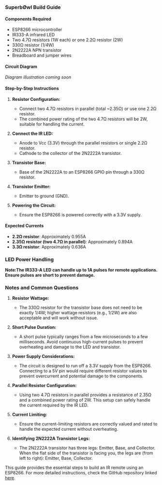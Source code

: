 ### SuperbØwl Build Guide

#### Components Required
- ESP8266 microcontroller
- IR333-A infrared LED
- Two 4.7Ω resistors (1W each) or one 2.2Ω resistor (2W)
- 330Ω resistor (1/4W)
- 2N2222A NPN transistor
- Breadboard and jumper wires

#### Circuit Diagram
*Diagram illustration coming soon*

#### Step-by-Step Instructions

1. **Resistor Configuration:**
   - Connect two 4.7Ω resistors in parallel (total ~2.35Ω) or use one 2.2Ω resistor.
   - The combined power rating of the two 4.7Ω resistors will be 2W, suitable for handling the current.

2. **Connect the IR LED:**
   - Anode to Vcc (3.3V) through the parallel resistors or single 2.2Ω resistor.
   - Cathode to the collector of the 2N2222A transistor.

3. **Transistor Base:**
   - Base of the 2N2222A to an ESP8266 GPIO pin through a 330Ω resistor.

4. **Transistor Emitter:**
   - Emitter to ground (GND).

5. **Powering the Circuit:**
   - Ensure the ESP8266 is powered correctly with a 3.3V supply.

#### Expected Currents
- **2.2Ω resistor**: Approximately 0.955A
- **2.35Ω resistor (two 4.7Ω in parallel)**: Approximately 0.894A
- **3.3Ω resistor**: Approximately 0.636A

### LED Power Handling
**Note:The IR333-A LED can handle up to 1A pulses for remote applications. Ensure pulses are short to prevent damage.**


### Notes and Common Questions

1. **Resistor Wattage:**
   - The 330Ω resistor for the transistor base does not need to be exactly 1/4W; higher wattage resistors (e.g., 1/2W) are also acceptable and will work without issue.

2. **Short Pulse Duration:**
   - A short pulse typically ranges from a few microseconds to a few milliseconds. Avoid continuous high-current pulses to prevent overheating and damage to the LED and transistor.

3. **Power Supply Considerations:**
   - The circuit is designed to run off a 3.3V supply from the ESP8266. Connecting to a 5V pin would require different resistor values to prevent overcurrent and potential damage to the components.

4. **Parallel Resistor Configuration:**
   - Using two 4.7Ω resistors in parallel provides a resistance of 2.35Ω and a combined power rating of 2W. This setup can safely handle the current required by the IR LED.

5. **Current Limiting:**
   - Ensure the current-limiting resistors are correctly valued and rated to handle the expected current without overheating.

6. **Identifying 2N2222A Transistor Legs:**
   - The 2N2222A transistor has three legs: Emitter, Base, and Collector. When the flat side of the transistor is facing you, the legs are (from left to right): Emitter, Base, Collector.

This guide provides the essential steps to build an IR remote using an ESP8266. For more detailed instructions, check the GitHub repository linked [here](#).
